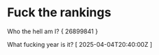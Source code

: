 # Fuck the rankings

Who the hell am I?
{ 26899841 }

What fucking year is it?
[ 2025-04-04T20:40:00Z ]
